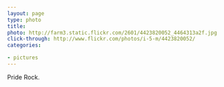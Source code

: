 ```yaml
---
layout: page
type: photo
title: 
photo: http://farm3.static.flickr.com/2601/4423820052_4464313a2f.jpg
click-through: http://www.flickr.com/photos/i-5-m/4423820052/
categories: 

- pictures
---
```

Pride Rock.
